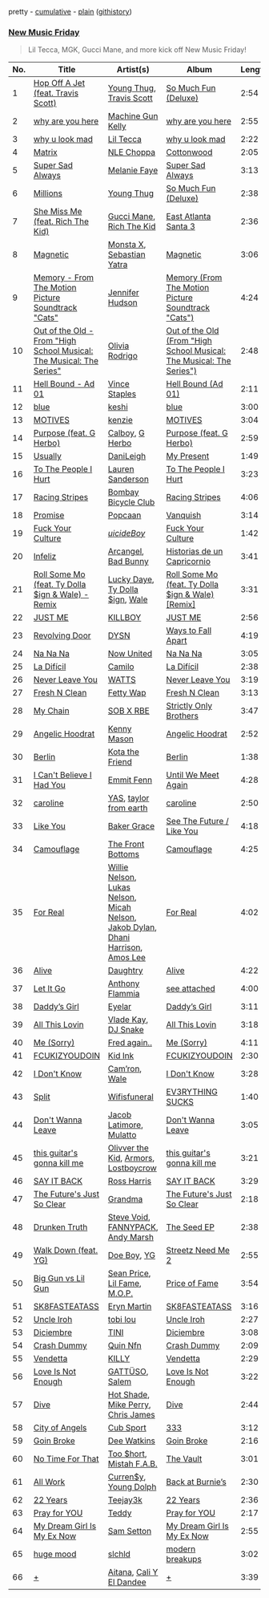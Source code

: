 pretty - [cumulative](https://github.com/mackorone/spotify-playlist-archive/blob/master/playlists/cumulative/New%20Music%20Friday.md) - [plain](https://github.com/mackorone/spotify-playlist-archive/blob/master/playlists/plain/37i9dQZF1DX4JAvHpjipBk) ([githistory](https://github.githistory.xyz/mackorone/spotify-playlist-archive/blob/master/playlists/plain/37i9dQZF1DX4JAvHpjipBk))

### [New Music Friday](https://open.spotify.com/playlist/37i9dQZF1DX4JAvHpjipBk)

> Lil Tecca, MGK, Gucci Mane, and more kick off  New Music Friday!

| No. | Title | Artist(s) | Album | Length |
|---|---|---|---|---|
| 1 | [Hop Off A Jet (feat. Travis Scott)](https://open.spotify.com/track/3RZftiuTcLOqpsd8ZlwNhr) | [Young Thug](https://open.spotify.com/artist/50co4Is1HCEo8bhOyUWKpn), [Travis Scott](https://open.spotify.com/artist/0Y5tJX1MQlPlqiwlOH1tJY) | [So Much Fun (Deluxe)](https://open.spotify.com/album/24jAbLMFzCTlIv3kQ94HwK) | 2:54 |
| 2 | [why are you here](https://open.spotify.com/track/63h44N1oLElnzut7RxZt6Z) | [Machine Gun Kelly](https://open.spotify.com/artist/6TIYQ3jFPwQSRmorSezPxX) | [why are you here](https://open.spotify.com/album/0Cdk8wZXVrYX2ZyCwjTEjs) | 2:55 |
| 3 | [why u look mad](https://open.spotify.com/track/5W2NXrzJQDPr1dUN6wykjI) | [Lil Tecca](https://open.spotify.com/artist/4Ga1P7PMIsmqEZqhYZQgDo) | [why u look mad](https://open.spotify.com/album/6t3XY3pufq7luAGEopwu6h) | 2:22 |
| 4 | [Matrix](https://open.spotify.com/track/51PlSJ94V9b3OtpFnuXqT3) | [NLE Choppa](https://open.spotify.com/artist/0ErzCpIMyLcjPiwT4elrtZ) | [Cottonwood](https://open.spotify.com/album/3NfNZB1fjbfFm3vMdCrc0b) | 2:05 |
| 5 | [Super Sad Always](https://open.spotify.com/track/1BqSqUUGo1ilm7Pg4ghJvR) | [Melanie Faye](https://open.spotify.com/artist/4pcfFC9isxezJyTwbV1nIp) | [Super Sad Always](https://open.spotify.com/album/5TZUlZef0K4UmjUFzOh3HL) | 3:13 |
| 6 | [Millions](https://open.spotify.com/track/43YQDj1KOPMFAUcTEPKy4p) | [Young Thug](https://open.spotify.com/artist/50co4Is1HCEo8bhOyUWKpn) | [So Much Fun (Deluxe)](https://open.spotify.com/album/24jAbLMFzCTlIv3kQ94HwK) | 2:38 |
| 7 | [She Miss Me (feat. Rich The Kid)](https://open.spotify.com/track/1aWWNp65SdhPci3a9HZHT8) | [Gucci Mane](https://open.spotify.com/artist/13y7CgLHjMVRMDqxdx0Xdo), [Rich The Kid](https://open.spotify.com/artist/1pPmIToKXyGdsCF6LmqLmI) | [East Atlanta Santa 3](https://open.spotify.com/album/41Mzki3Yox73btDc51evLi) | 2:36 |
| 8 | [Magnetic](https://open.spotify.com/track/4ZtiN13yPgoDtQB8TkIrv1) | [Monsta X](https://open.spotify.com/artist/4TnGh5PKbSjpYqpIdlW5nz), [Sebastian Yatra](https://open.spotify.com/artist/07YUOmWljBTXwIseAUd9TW) | [Magnetic](https://open.spotify.com/album/7p7sMoHzbLumNCUaW2mRIu) | 3:06 |
| 9 | [Memory - From The Motion Picture Soundtrack "Cats"](https://open.spotify.com/track/7l6bGuXOsfTYnChFZNivuR) | [Jennifer Hudson](https://open.spotify.com/artist/35GL8Cu2GKTcHzKGi75xl5) | [Memory (From The Motion Picture Soundtrack "Cats")](https://open.spotify.com/album/6BbGzF2Xj8H389A2Swr8B3) | 4:24 |
| 10 | [Out of the Old - From "High School Musical: The Musical: The Series"](https://open.spotify.com/track/2jVqcE5a7GoEEti0OcImc6) | [Olivia Rodrigo](https://open.spotify.com/artist/1McMsnEElThX1knmY4oliG) | [Out of the Old (From "High School Musical: The Musical: The Series")](https://open.spotify.com/album/3dmltV5S6vUXzQD4DmpwFq) | 2:48 |
| 11 | [Hell Bound - Ad 01](https://open.spotify.com/track/6tTy7jzu0pDDn6bE5NaaEJ) | [Vince Staples](https://open.spotify.com/artist/68kEuyFKyqrdQQLLsmiatm) | [Hell Bound (Ad 01)](https://open.spotify.com/album/1bSClsUZiaNRzifTz0YMu9) | 2:11 |
| 12 | [blue](https://open.spotify.com/track/5YkAqxoym5dZ1fYoaN0iCx) | [keshi](https://open.spotify.com/artist/3pc0bOVB5whxmD50W79wwO) | [blue](https://open.spotify.com/album/3H1sqBMdhQtwQZ3w2nWAOA) | 3:00 |
| 13 | [MOTIVES](https://open.spotify.com/track/2aPGAJ2N3TDLPY2u4cARZW) | [kenzie](https://open.spotify.com/artist/5pWUVnrc1y0FpWZ6VCy0Hg) | [MOTIVES](https://open.spotify.com/album/5BIdjhk8d0PBvX7C1dVhlJ) | 3:04 |
| 14 | [Purpose (feat. G Herbo)](https://open.spotify.com/track/0vXVI7kPKK2p6XO4rybEHC) | [Calboy](https://open.spotify.com/artist/0HkcYmcjrBR3SCw9Ld5VZk), [G Herbo](https://open.spotify.com/artist/5QdEbQJ3ylBnc3gsIASAT5) | [Purpose (feat. G Herbo)](https://open.spotify.com/album/22S0Q6VlZmXsEnCm3CVhkE) | 2:59 |
| 15 | [Usually](https://open.spotify.com/track/4ih3rak54fNYhweawmNZcj) | [DaniLeigh](https://open.spotify.com/artist/0XIKGBo9PnK1ApI5tZA60d) | [My Present](https://open.spotify.com/album/6gXOVnrSFM8nt1W57gQva1) | 1:49 |
| 16 | [To The People I Hurt](https://open.spotify.com/track/21ydBzd3ziHUEa0omjYBRb) | [Lauren Sanderson](https://open.spotify.com/artist/06vRrrjT3DBRkhBlXoBdYj) | [To The People I Hurt](https://open.spotify.com/album/3SAE1XsftjUmeEPHf1VF3h) | 3:23 |
| 17 | [Racing Stripes](https://open.spotify.com/track/2flhXqIJzNUEmjug1eU3HF) | [Bombay Bicycle Club](https://open.spotify.com/artist/3pTE9iaJTkWns3mxpNQlJV) | [Racing Stripes](https://open.spotify.com/album/47NTIjdi28FzCKIcbVuSv7) | 4:06 |
| 18 | [Promise](https://open.spotify.com/track/4yTmytZAmc4sWZYGTv13uL) | [Popcaan](https://open.spotify.com/artist/62DmErcU7dqZbJaDqwsqzR) | [Vanquish](https://open.spotify.com/album/6h9zRriP6rftIyWyqzrJRp) | 3:14 |
| 19 | [Fuck Your Culture](https://open.spotify.com/track/3ZhzLTjwAuKeMXVV9ifS37) | [$uicideBoy$](https://open.spotify.com/artist/1VPmR4DJC1PlOtd0IADAO0) | [Fuck Your Culture](https://open.spotify.com/album/6WRX53xXUAbPwS45wuv9qj) | 1:42 |
| 20 | [Infeliz](https://open.spotify.com/track/4z6wo6PJG4Fve45OXK6D9m) | [Arcangel](https://open.spotify.com/artist/4SsVbpTthjScTS7U2hmr1X), [Bad Bunny](https://open.spotify.com/artist/4q3ewBCX7sLwd24euuV69X) | [Historias de un Capricornio](https://open.spotify.com/album/0CPLMVp7rMi3BkzAMve96K) | 3:41 |
| 21 | [Roll Some Mo (feat. Ty Dolla $ign & Wale) - Remix](https://open.spotify.com/track/6G0XqXVBx2PHaOrSuHaWP0) | [Lucky Daye](https://open.spotify.com/artist/5Vuvs6Py2JRU7WiFDVsI7J), [Ty Dolla $ign](https://open.spotify.com/artist/7c0XG5cIJTrrAgEC3ULPiq), [Wale](https://open.spotify.com/artist/67nwj3Y5sZQLl72VNUHEYE) | [Roll Some Mo (feat. Ty Dolla $ign & Wale) [Remix]](https://open.spotify.com/album/0iRhoLbrny7qdvxdclPcaO) | 3:31 |
| 22 | [JUST ME](https://open.spotify.com/track/1Ba53pjno43MAuk9RxE5wQ) | [KILLBOY](https://open.spotify.com/artist/3lPSkTq1kiSuxDcr996Nlm) | [JUST ME](https://open.spotify.com/album/6fg6dkm3PdsFWgSskXoLKf) | 2:56 |
| 23 | [Revolving Door](https://open.spotify.com/track/21jqs4gPcSeTHvuIDcT8EG) | [DYSN](https://open.spotify.com/artist/2zPdY1UXnOn4PC4GpoOkPm) | [Ways to Fall Apart](https://open.spotify.com/album/6AWUpTrAjgGKcTM1l5zV2n) | 4:19 |
| 24 | [Na Na Na](https://open.spotify.com/track/6iO2JKc25YwO27CoQIya3O) | [Now United](https://open.spotify.com/artist/1dXQpSjXcTO288b5D5IIE6) | [Na Na Na](https://open.spotify.com/album/3USwnaAXW8E68xNi0oOwOc) | 3:05 |
| 25 | [La Difícil](https://open.spotify.com/track/0PaNKfwdqHjmW7hVEQ0lbu) | [Camilo](https://open.spotify.com/artist/28gNT5KBp7IjEOQoevXf9N) | [La Difícil](https://open.spotify.com/album/6Pc3YAtxdkZba2tpmeXAXW) | 2:38 |
| 26 | [Never Leave You](https://open.spotify.com/track/6JCz7BU1dH8tX8Fyp367Zn) | [WATTS](https://open.spotify.com/artist/4B3aifxHtpcKHuNi12lmSt) | [Never Leave You](https://open.spotify.com/album/74NyorKvZHc66Gf717hbAl) | 3:19 |
| 27 | [Fresh N Clean](https://open.spotify.com/track/2NXQlpLdAb6eoa2QhTIIbX) | [Fetty Wap](https://open.spotify.com/artist/6PXS4YHDkKvl1wkIl4V8DL) | [Fresh N Clean](https://open.spotify.com/album/5eXVEzsa8DbGl0KIukZrGB) | 3:13 |
| 28 | [My Chain](https://open.spotify.com/track/0gni2Sm8WPwYkC3m8XF479) | [SOB X RBE](https://open.spotify.com/artist/2TImI3DW7o5MdRXJs4D37h) | [Strictly Only Brothers](https://open.spotify.com/album/3oSLg24KHlpBGJLkS33sXQ) | 3:47 |
| 29 | [Angelic Hoodrat](https://open.spotify.com/track/5rBJKunLSb8zqglwnkzUAx) | [Kenny Mason](https://open.spotify.com/artist/4mwdnO2jZrMmMVrjcHsZBv) | [Angelic Hoodrat](https://open.spotify.com/album/1DTIdCEx0N5bpRAvm189FN) | 2:52 |
| 30 | [Berlin](https://open.spotify.com/track/4ai7fpzyfaGBlMX5kZGmYu) | [Kota the Friend](https://open.spotify.com/artist/2AfU5LYBVCiCtuCCfM7uVX) | [Berlin](https://open.spotify.com/album/3idITLQy0iL9yOz86eLtLM) | 1:38 |
| 31 | [I Can't Believe I Had You](https://open.spotify.com/track/3QlHuITN1oEBmRnOj4F35M) | [Emmit Fenn](https://open.spotify.com/artist/3VVLqeEqQQqTgT8YhfY9Z6) | [Until We Meet Again](https://open.spotify.com/album/4DAbrsYTHBjplIm9YLz6yU) | 4:28 |
| 32 | [caroline](https://open.spotify.com/track/1Agyr0IoRfFCHDUlU5VePU) | [YAS](https://open.spotify.com/artist/7gPc9VjYGK7UT9MfOJybeY), [taylor from earth](https://open.spotify.com/artist/0gcyyvKQYCxV3Xv7UknCJQ) | [caroline](https://open.spotify.com/album/6gKrj9dMn9XEofgiITuKOP) | 2:50 |
| 33 | [Like You](https://open.spotify.com/track/3FZhjd22pzzvu1qmnUam7L) | [Baker Grace](https://open.spotify.com/artist/70RgxMmZhLLWxRlbUFQKR2) | [See The Future / Like You](https://open.spotify.com/album/7yvsC7ZgSgSXozOLwMeAv6) | 4:18 |
| 34 | [Camouflage](https://open.spotify.com/track/57xnpRQ4tp3elMZB0eqOFr) | [The Front Bottoms](https://open.spotify.com/artist/5ictveRyhWRs8Gt8Dvt1hS) | [Camouflage](https://open.spotify.com/album/0KZsf82vQ6Yo59fgVjsF3Q) | 4:25 |
| 35 | [For Real](https://open.spotify.com/track/7fTGzEOTV2Rtbyh1VQhjax) | [Willie Nelson](https://open.spotify.com/artist/5W5bDNCqJ1jbCgTxDD0Cb3), [Lukas Nelson](https://open.spotify.com/artist/1oK57qVDixqM7no13U1mK9), [Micah Nelson](https://open.spotify.com/artist/3TZhcIk1e0PWz7CSb34sbn), [Jakob Dylan](https://open.spotify.com/artist/2b3drQxjyrPpJEef3mNGwc), [Dhani Harrison](https://open.spotify.com/artist/0BNG5EOWoNlIE1Q1c4L0Kh), [Amos Lee](https://open.spotify.com/artist/0QrowybipCKUDnq5y10PD2) | [For Real](https://open.spotify.com/album/1sKGQZB3ZQeQ7TE02D3mSm) | 4:02 |
| 36 | [Alive](https://open.spotify.com/track/1ip7DKU9LjT6aR4FdvD3Mv) | [Daughtry](https://open.spotify.com/artist/5P5FTygHyx2G57oszR3Wot) | [Alive](https://open.spotify.com/album/3I7151w5slYCNssX8nmUNL) | 4:22 |
| 37 | [Let It Go](https://open.spotify.com/track/0d3hJO2iXryqMBn3emk3Hi) | [Anthony Flammia](https://open.spotify.com/artist/4Aq0I7zm89FSHuqvvh63rw) | [see attached](https://open.spotify.com/album/29AwHbKHrPYAt7PPYYvdsk) | 4:00 |
| 38 | [Daddy’s Girl](https://open.spotify.com/track/6edJkD1ripHia4WzSHz6Lg) | [Eyelar](https://open.spotify.com/artist/3u4qXYRgHgU7YtjZt9sduX) | [Daddy’s Girl](https://open.spotify.com/album/1RNlWKu0OKu3Yg7HIQKfcx) | 3:11 |
| 39 | [All This Lovin](https://open.spotify.com/track/2kL589YItlGYDBMQXOvrhu) | [Vlade Kay](https://open.spotify.com/artist/1yDN7vHPBnAbYFpS25DTWV), [DJ Snake](https://open.spotify.com/artist/540vIaP2JwjQb9dm3aArA4) | [All This Lovin](https://open.spotify.com/album/1DMUhS2gxYru4F2Ks2yfg1) | 3:18 |
| 40 | [Me (Sorry)](https://open.spotify.com/track/003tJV1GB1Qtt0dZ2nDTxV) | [Fred again..](https://open.spotify.com/artist/4oLeXFyACqeem2VImYeBFe) | [Me (Sorry)](https://open.spotify.com/album/0oRUE3kg3jUnr0ANSw4vDc) | 4:11 |
| 41 | [FCUKIZYOUDOIN](https://open.spotify.com/track/7lvBY4IVc4w7bL6HXq8hSo) | [Kid Ink](https://open.spotify.com/artist/6KZDXtSj0SzGOV705nNeh3) | [FCUKIZYOUDOIN](https://open.spotify.com/album/1FgiHGd13V75YJnGFGPIIB) | 2:30 |
| 42 | [I Don't Know](https://open.spotify.com/track/384SWRJs4RnQkdtkERTT83) | [Cam’ron](https://open.spotify.com/artist/7iMvwE8qANp3aIfAGKEAwS), [Wale](https://open.spotify.com/artist/67nwj3Y5sZQLl72VNUHEYE) | [I Don't Know](https://open.spotify.com/album/532KzoGvVfK0DNMemkPfnf) | 3:28 |
| 43 | [Split](https://open.spotify.com/track/4Z5IR53osbLzma5hRNxMvV) | [Wifisfuneral](https://open.spotify.com/artist/1vb1XqzyNMQ16BqbxRz5BV) | [EV3RYTHING SUCKS](https://open.spotify.com/album/0ZGCsSTPWoLpfzyZkbWdxM) | 1:40 |
| 44 | [Don't Wanna Leave](https://open.spotify.com/track/4vpoINvcoAdmttZwDTUTJU) | [Jacob Latimore](https://open.spotify.com/artist/7t7KCNFOwuMChaQg6L8I69), [Mulatto](https://open.spotify.com/artist/3MdXrJWsbVzdn6fe5JYkSQ) | [Don't Wanna Leave](https://open.spotify.com/album/1QSe34NLmqc0MiZ3DeEVsA) | 3:05 |
| 45 | [this guitar's gonna kill me](https://open.spotify.com/track/7LgTCDmeQhFNx6YbqxBTnn) | [Olivver the Kid](https://open.spotify.com/artist/3SoOohS0zlj8nLdGmhrKA7), [Armors](https://open.spotify.com/artist/0m34JtkojthW5WYugFm0e3), [Lostboycrow](https://open.spotify.com/artist/5PxCTrv3Y1xVACfngpt7D2) | [this guitar's gonna kill me](https://open.spotify.com/album/1BzrVfemF83vwvxKjvjwTV) | 3:21 |
| 46 | [SAY IT BACK](https://open.spotify.com/track/0iGArmRgOWYArGA5Wnz8Qh) | [Ross Harris](https://open.spotify.com/artist/0y5FoMTIPsSiC4QFRrFxxC) | [SAY IT BACK](https://open.spotify.com/album/0RjJ3EKXICxfTzO65Rohbj) | 3:29 |
| 47 | [The Future's Just So Clear](https://open.spotify.com/track/6p8Q1wq5P7Xf4SaFGWwblx) | [Grandma](https://open.spotify.com/artist/2eYwIt8heUiqcnd0Tmkizk) | [The Future's Just So Clear](https://open.spotify.com/album/5RpLVochMuAXV2nJbL34kS) | 2:18 |
| 48 | [Drunken Truth](https://open.spotify.com/track/29ikXeGM6kScvhvqfvgiwO) | [Steve Void](https://open.spotify.com/artist/3WSK3JppX3N41XHVwQp7Gt), [FANNYPACK](https://open.spotify.com/artist/6SjKNESwrpwMUN0Y0bRmza), [Andy Marsh](https://open.spotify.com/artist/4Vx3VPJihz4TANn7HsPuTn) | [The Seed EP](https://open.spotify.com/album/2BWk9BoPaXaMi93wZsSoXk) | 2:38 |
| 49 | [Walk Down (feat. YG)](https://open.spotify.com/track/4MggpJSpLnVQe7GPuk0LxE) | [Doe Boy](https://open.spotify.com/artist/6aLoJJxz7MV2iZ423S8tJC), [YG](https://open.spotify.com/artist/0A0FS04o6zMoto8OKPsDwY) | [Streetz Need Me 2](https://open.spotify.com/album/6nmbe1qYXmSflr1COvPIrN) | 2:55 |
| 50 | [Big Gun vs Lil Gun](https://open.spotify.com/track/2RxrYIeBa7oQr9oWgnY4h1) | [Sean Price](https://open.spotify.com/artist/2x6jz70u3sZq75tW10akUW), [Lil Fame](https://open.spotify.com/artist/0GgrhOQXAZ98HE5O3l6N4u), [M.O.P.](https://open.spotify.com/artist/1BH45DVSTeGBvcYXNCd67g) | [Price of Fame](https://open.spotify.com/album/1RGIwGJYktoqVoPaSY98F4) | 3:54 |
| 51 | [SK8FASTEATASS](https://open.spotify.com/track/58fu1pJI0HdNaJFwsOxYvY) | [Eryn Martin](https://open.spotify.com/artist/58nhaWrZa0dN2OxZ1Pr2Ph) | [SK8FASTEATASS](https://open.spotify.com/album/3ZxQx8smtiSBr2fKD2LN3X) | 3:16 |
| 52 | [Uncle Iroh](https://open.spotify.com/track/1PV9dtzC0wyx71YwoGDLiO) | [tobi lou](https://open.spotify.com/artist/4T8NIfZmVY6TJFqVzN6X49) | [Uncle Iroh](https://open.spotify.com/album/5rrPZHmMDW7WrktbVjVJmw) | 2:27 |
| 53 | [Diciembre](https://open.spotify.com/track/3rwWcmmKQsXWfEfKzi4X2S) | [TINI](https://open.spotify.com/artist/7vXDAI8JwjW531ouMGbfcp) | [Diciembre](https://open.spotify.com/album/3zv24J8NbyfyDZD5zL102P) | 3:08 |
| 54 | [Crash Dummy](https://open.spotify.com/track/3N2qcBXoXitxHO77Vr0mE3) | [Quin Nfn](https://open.spotify.com/artist/3M1quhETLChtt9NHKVaajX) | [Crash Dummy](https://open.spotify.com/album/6bZtBmoWenUjOAPnPHuOBe) | 2:09 |
| 55 | [Vendetta](https://open.spotify.com/track/4FmzpxyIKD0VmTz5KhQzJm) | [KILLY](https://open.spotify.com/artist/0gCGZZ1Ibo5QsOnll977PD) | [Vendetta](https://open.spotify.com/album/70Z3koO5fl40ahmTvT8ZZC) | 2:29 |
| 56 | [Love Is Not Enough](https://open.spotify.com/track/5MvsfUN0H79C24t3fPepeL) | [GATTÜSO](https://open.spotify.com/artist/3PlRvQnVE3XAbtHUNc4nic), [Salem](https://open.spotify.com/artist/3QJUFtGBGL05vo0kCJZsmT) | [Love Is Not Enough](https://open.spotify.com/album/4pMsuhPZP44rMBrgDQKGFL) | 3:22 |
| 57 | [Dive](https://open.spotify.com/track/0Npijoc6ZcUe1devUugKvI) | [Hot Shade](https://open.spotify.com/artist/3GtCKJA4SkOxN65MWjm82R), [Mike Perry](https://open.spotify.com/artist/6lB8vOoI4DRrrVxXwuV19c), [Chris James](https://open.spotify.com/artist/36tYUHvwOqvoVtpDscFUHw) | [Dive](https://open.spotify.com/album/2DUrw9sLe99AbZ8cRbsXk8) | 2:44 |
| 58 | [City of Angels](https://open.spotify.com/track/0vsF2K5ahELrbyc2MuQXaU) | [Cub Sport](https://open.spotify.com/artist/6vqMDhoigg5btfdPsPTVFt) | [333](https://open.spotify.com/album/1b0FixvuJVVU7iHD0TiecC) | 3:12 |
| 59 | [Goin Broke](https://open.spotify.com/track/2HVKiHOH0HQO1uorFNyr4e) | [Dee Watkins](https://open.spotify.com/artist/5cNn5kF2qKIOtBQJ2z4FM3) | [Goin Broke](https://open.spotify.com/album/4O9rqHt5N7mjJW4LA9BqEQ) | 2:16 |
| 60 | [No Time For That](https://open.spotify.com/track/17VDuFaq3zUU9kw9ZqzpML) | [Too $hort](https://open.spotify.com/artist/4sb7rZNN93BSS6Gqgepo4v), [Mistah F.A.B.](https://open.spotify.com/artist/55TH3aMMK1u2VsR8DPGC6D) | [The Vault](https://open.spotify.com/album/06kKqnfLrDNcQCsgdUbg5N) | 3:01 |
| 61 | [All Work](https://open.spotify.com/track/0GNbF413D1n8yS2vLpOBhl) | [Curren$y](https://open.spotify.com/artist/6X8WdFjrNhXATMDSs26aCc), [Young Dolph](https://open.spotify.com/artist/3HiuzBlSW7pGDXlSFMhO2g) | [Back at Burnie’s](https://open.spotify.com/album/2sWApfoBIZpXEYPFCeIiBn) | 2:30 |
| 62 | [22 Years](https://open.spotify.com/track/3CRZMrVZzoKuXX4qsdQFlD) | [Teejay3k](https://open.spotify.com/artist/43mqLxmV66EPxKpi9YLI4u) | [22 Years](https://open.spotify.com/album/2h7fC9MzpebaHyrU9IZzlG) | 2:36 |
| 63 | [Pray for YOU](https://open.spotify.com/track/1wTlXpY3HReTsVR2M9bINL) | [Teddy](https://open.spotify.com/artist/0a6Q2oHRwUYaZMChVBZWts) | [Pray for YOU](https://open.spotify.com/album/5XmUmMRKu4eJLWKJo428aF) | 2:17 |
| 64 | [My Dream Girl Is My Ex Now](https://open.spotify.com/track/06uyr0gvFDXBo4IBDIK8GY) | [Sam Setton](https://open.spotify.com/artist/3hSURYIntvcWOyRG2Akggg) | [My Dream Girl Is My Ex Now](https://open.spotify.com/album/4wV1zBmHUGLhFkuDGRbimV) | 2:55 |
| 65 | [huge mood](https://open.spotify.com/track/0OcLB88ZuFFKjCJIc2D7gC) | [slchld](https://open.spotify.com/artist/33crDRqANd3NQHJagZkQ7O) | [modern breakups](https://open.spotify.com/album/0FWQlepaI5ZA2Kkeik8RZY) | 3:02 |
| 66 | [+](https://open.spotify.com/track/5Cbo7oz78gqkzV3EAM63VA) | [Aitana](https://open.spotify.com/artist/7eLcDZDYHXZCebtQmVFL25), [Cali Y El Dandee](https://open.spotify.com/artist/5DUlefCLzVRzNWaNURTFpK) | [+](https://open.spotify.com/album/6zardvJflEyoRedCUCBUw9) | 3:39 |